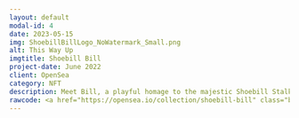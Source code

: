 ```yaml
---
layout: default
modal-id: 4
date: 2023-05-15
img: ShoebillBillLogo_NoWatermark_Small.png
alt: This Way Up
imgtitle: Shoebill Bill
project-date: June 2022
client: OpenSea
category: NFT
description: Meet Bill, a playful homage to the majestic Shoebill Stalk. This fun digital collection captures the grandeur and strangeness of the elusive bird.
rawcode: <a href="https://opensea.io/collection/shoebill-bill" class="btn btn-primary btn-lg disabled" role="button">Buy on OpenSea</a>
---
```

